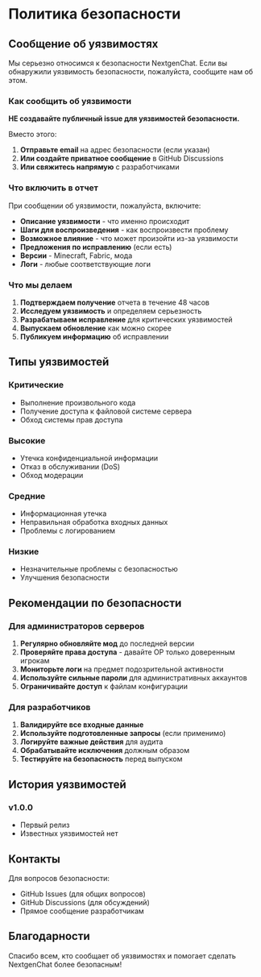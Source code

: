 # Политика безопасности

## Сообщение об уязвимостях

Мы серьезно относимся к безопасности NextgenChat. Если вы обнаружили уязвимость безопасности, пожалуйста, сообщите нам об этом.

### Как сообщить об уязвимости

**НЕ создавайте публичный issue для уязвимостей безопасности.**

Вместо этого:

1. **Отправьте email** на адрес безопасности (если указан)
2. **Или создайте приватное сообщение** в GitHub Discussions
3. **Или свяжитесь напрямую** с разработчиками

### Что включить в отчет

При сообщении об уязвимости, пожалуйста, включите:

- **Описание уязвимости** - что именно происходит
- **Шаги для воспроизведения** - как воспроизвести проблему
- **Возможное влияние** - что может произойти из-за уязвимости
- **Предложения по исправлению** (если есть)
- **Версии** - Minecraft, Fabric, мода
- **Логи** - любые соответствующие логи

### Что мы делаем

1. **Подтверждаем получение** отчета в течение 48 часов
2. **Исследуем уязвимость** и определяем серьезность
3. **Разрабатываем исправление** для критических уязвимостей
4. **Выпускаем обновление** как можно скорее
5. **Публикуем информацию** об исправлении

## Типы уязвимостей

### Критические
- Выполнение произвольного кода
- Получение доступа к файловой системе сервера
- Обход системы прав доступа

### Высокие
- Утечка конфиденциальной информации
- Отказ в обслуживании (DoS)
- Обход модерации

### Средние
- Информационная утечка
- Неправильная обработка входных данных
- Проблемы с логированием

### Низкие
- Незначительные проблемы с безопасностью
- Улучшения безопасности

## Рекомендации по безопасности

### Для администраторов серверов

1. **Регулярно обновляйте мод** до последней версии
2. **Проверяйте права доступа** - давайте OP только доверенным игрокам
3. **Мониторьте логи** на предмет подозрительной активности
4. **Используйте сильные пароли** для административных аккаунтов
5. **Ограничивайте доступ** к файлам конфигурации

### Для разработчиков

1. **Валидируйте все входные данные**
2. **Используйте подготовленные запросы** (если применимо)
3. **Логируйте важные действия** для аудита
4. **Обрабатывайте исключения** должным образом
5. **Тестируйте на безопасность** перед выпуском

## История уязвимостей

### v1.0.0
- Первый релиз
- Известных уязвимостей нет

## Контакты

Для вопросов безопасности:
- GitHub Issues (для общих вопросов)
- GitHub Discussions (для обсуждений)
- Прямое сообщение разработчикам

## Благодарности

Спасибо всем, кто сообщает об уязвимостях и помогает сделать NextgenChat более безопасным! 